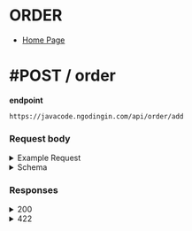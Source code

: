 # ORDER

- [Home Page](https://github.com/mahendradwipurwanto/javacodeapp_docs/blob/main/README.md)

# #POST / order

**endpoint**
```
https://javacode.ngodingin.com/api/order/add
```

### Request body

<details><summary>Example Request</summary>
<p>

```
{
    "order": {
        "id_user": 1,
        "id_voucher": 1,
        "id_diskon": [1, 2],
        "diskon": 20,
        "total_bayar": 100000
    },
    "menu": [
        {
            "id_menu": 2,
            "harga": 18000,
            "jumlah": 2
        },
        {
            "id_menu": 3,
            "harga": 10000,
            "jumlah": 1
        }
    ]
}
```

</p>
</details>
<details><summary>Schema</summary>
<p>

```
{
    "order": {
        "id_user": integer,
        "id_voucher": integer, #not required, choose between voucher or diskon
        "id_diskon": array(id_diskon: integer), #not required, choose between voucher or diskon
        "diskon": integer,
        "total_bayar": integer
    },
    "menu": [
        {
            "id_menu": integer,
            "harga": integer,
            "jumlah": integer
        },
        {
            "id_menu": integer,
            "harga": integer,
            "jumlah": integer
        }
    ]
}
```

</p>
</details>

### Responses

<details><summary>200</summary>
<p>

```
{
    "status_code": 200,
    "data": {
        "message": "Order has been successfuly added",
        "no_struk": "002/KWT/01/2022"
    }
}
```

</p>
</details>
<details><summary>422</summary>
<p>

```
{
    "status_code": 422,
    "errors": [
        "<span class=\"gump-field\">Id User</span> harus diisi"
    ]
}
```

</p>
</details>
